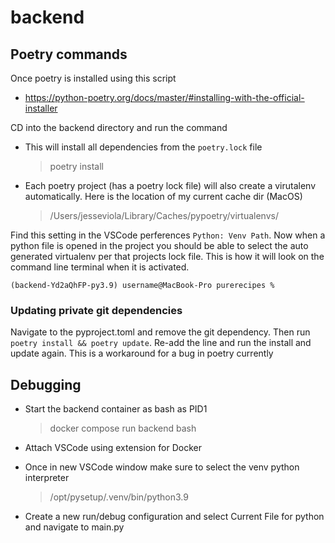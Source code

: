 # backend

## Poetry commands

Once poetry is installed using this script 

- https://python-poetry.org/docs/master/#installing-with-the-official-installer

CD into the backend directory and run the command

- This will install all dependencies from the `poetry.lock` file

    > poetry install

- Each poetry project (has a poetry lock file) will also create a virutalenv automatically. Here is the location of my current cache dir (MacOS)

    > /Users/jesseviola/Library/Caches/pypoetry/virtualenvs/

Find this setting in the VSCode perferences `Python: Venv Path`. Now when a python file is opened in the project you should be able to select the auto generated virtualenv per that projects lock file. This is how it will look on the command line terminal when it is activated.

`(backend-Yd2aQhFP-py3.9) username@MacBook-Pro purerecipes %`

### Updating private git dependencies

Navigate to the pyproject.toml and remove the git dependency. Then run `poetry install && poetry update`. Re-add the line and run the install and update again. This is a workaround for a bug in poetry currently

## Debugging

- Start the backend container as bash as PID1

    > docker compose run backend bash

- Attach VSCode using extension for Docker

- Once in new VSCode window make sure to select the venv python interpreter
    > /opt/pysetup/.venv/bin/python3.9

- Create a new run/debug configuration and select Current File for python and navigate to main.py


